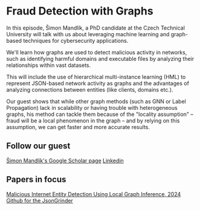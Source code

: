 # Fraud Detection with Graphs

In this episode, Šimon Mandlík, a PhD candidate at the Czech Technical University will talk with us about leveraging machine learning and graph-based techniques for cybersecurity applications.

We'll learn how graphs are used to detect malicious activity in networks, such as identifying harmful domains and executable files by analyzing their relationships within vast datasets.

This will include the use of hierarchical multi-instance learning (HML) to represent JSON-based network activity as graphs and the advantages of analyzing connections between entities (like clients, domains etc.).

Our guest shows that while other graph methods (such as GNN or Label Propagation) lack in scalability or having trouble with heterogeneous graphs, his method can tackle them because of the "locality assumption" – fraud will be a local phenomenon in the graph – and by relying on this assumption, we can get faster and more accurate results.

## Follow our guest
[Šimon Mandlík's Google Scholar page](https://scholar.google.com/citations?user=QeBQsR0AAAAJ&hl=en&oi=ao)
[Linkedin](https://www.linkedin.com/in/simonmandlik/)

## Papers in focus
[Malicious Internet Entity Detection Using Local Graph Inference, 2024](https://www.researchgate.net/publication/382914787_Malicious_Internet_Entity_Detection_Using_Local_Graph_Inference)
[Github for the JsonGrinder](https://github.com/CTUAvastLab/JsonGrinder.jl)

